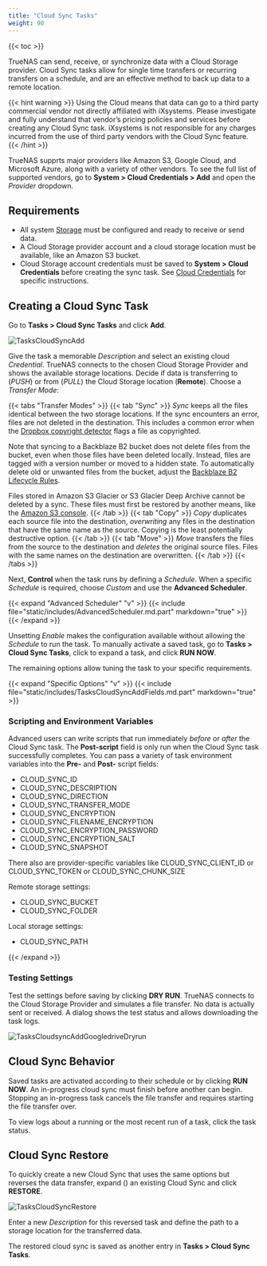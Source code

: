 ```yaml
---
title: "Cloud Sync Tasks"
weight: 90
---
```


{{< toc >}}

TrueNAS can send, receive, or synchronize data with a Cloud Storage provider.
Cloud Sync tasks allow for single time transfers or recurring transfers on a schedule, and are an effective method to back up data to a remote location.

{{< hint warning >}}
Using the Cloud means that data can go to a third party commercial vendor not directly affiliated with iXsystems.
Please investigate and fully understand that vendor’s pricing policies and services before creating any Cloud Sync task.
iXsystems is not responsible for any charges incurred from the use of third party vendors with the Cloud Sync feature.
{{< /hint >}}

TrueNAS supprts major providers like Amazon S3, Google Cloud, and Microsoft Azure, along with a variety of other vendors.
To see the full list of supported vendors, go to **System > Cloud Credentials > Add** and open the *Provider* dropdown.

## Requirements

* All system [Storage](/core/storage/) must be configured and ready to receive or send data.
* A Cloud Storage provider account and a cloud storage location must be available, like an Amazon S3 bucket.
* Cloud Storage account credentials must be saved to **System > Cloud Credentials** before creating the sync task.
  See [Cloud Credentials](/core/system/cloudcredentials/) for specific instructions.

## Creating a Cloud Sync Task

Go to **Tasks > Cloud Sync Tasks** and click **Add**.

![TasksCloudSyncAdd](/images/CORE/12.0/TasksCloudSyncAdd.png "Creating a Cloud Sync Task")

Give the task a memorable *Description* and select an existing cloud *Credential*.
TrueNAS connects to the chosen Cloud Storage Provider and shows the available storage locations.
Decide if data is transferring to (*PUSH*) or from (*PULL*) the Cloud Storage location (**Remote**).
Choose a *Transfer Mode*:

{{< tabs "Transfer Modes" >}}
{{< tab "Sync" >}}
*Sync* keeps all the files identical between the two storage locations.
If the sync encounters an error, files are not deleted in the destination.
This includes a common error when the [Dropbox copyright detector](https://techcrunch.com/2014/03/30/how-dropbox-knows-when-youre-sharing-copyrighted-stuff-without-actually-looking-at-your-stuff/) flags a file as copyrighted.

Note that syncing to a Backblaze B2 bucket does not delete files from the bucket, even when those files have been deleted locally.
Instead, files are tagged with a version number or moved to a hidden state.
To automatically delete old or unwanted files from the bucket, adjust the [Backblaze B2 Lifecycle Rules](https://www.backblaze.com/blog/backblaze-b2-lifecycle-rules/).

Files stored in Amazon S3 Glacier or S3 Glacier Deep Archive cannot be deleted by a sync.
These files must first be restored by another means, like the [Amazon S3 console](https://docs.aws.amazon.com/AmazonS3/latest/user-guide/restore-archived-objects.html).
{{< /tab >}}
{{< tab "Copy" >}}
*Copy* duplicates each source file into the destination, _overwriting_ any files in the destination that have the same name as the source.
Copying is the least potentially destructive option.
{{< /tab >}}
{{< tab "Move" >}}
*Move* transfers the files from the source to the destination and _deletes_ the original source files.
Files with the same names on the destination are overwritten.
{{< /tab >}}
{{< /tabs >}}

Next, **Control** when the task runs by defining a *Schedule*.
When a specific *Schedule* is required, choose *Custom* and use the **Advanced Scheduler**.

{{< expand "Advanced Scheduler" "v" >}}
{{< include file="static/includes/AdvancedScheduler.md.part" markdown="true" >}}
{{< /expand >}}

Unsetting *Enable* makes the configuration available without allowing the *Schedule* to run the task.
To manually activate a saved task, go to **Tasks > Cloud Sync Tasks**, click <i class="fa fa-chevron-right"></i> to expand a task, and click **RUN NOW**.

The remaining options allow tuning the task to your specific requirements.

{{< expand "Specific Options" "v" >}}
{{< include file="static/includes/TasksCloudSyncAddFields.md.part" markdown="true" >}}

### Scripting and Environment Variables

Advanced users can write scripts that run immediately *before* or *after* the Cloud Sync task.
The **Post-script** field is only run when the Cloud Sync task successfully completes.
You can pass a variety of task environment variables into the **Pre-** and **Post-** script fields:

* CLOUD_SYNC_ID
* CLOUD_SYNC_DESCRIPTION
* CLOUD_SYNC_DIRECTION
* CLOUD_SYNC_TRANSFER_MODE
* CLOUD_SYNC_ENCRYPTION
* CLOUD_SYNC_FILENAME_ENCRYPTION
* CLOUD_SYNC_ENCRYPTION_PASSWORD
* CLOUD_SYNC_ENCRYPTION_SALT
* CLOUD_SYNC_SNAPSHOT

There also are provider-specific variables like CLOUD_SYNC_CLIENT_ID or CLOUD_SYNC_TOKEN or CLOUD_SYNC_CHUNK_SIZE

Remote storage settings:
* CLOUD_SYNC_BUCKET
* CLOUD_SYNC_FOLDER

Local storage settings:
* CLOUD_SYNC_PATH

{{< /expand >}}

### Testing Settings

Test the settings before saving by clicking **DRY RUN**.
TrueNAS connects to the Cloud Storage Provider and simulates a file transfer.
No data is actually sent or received.
A dialog shows the test status and allows downloading the task logs.

![TasksCloudsyncAddGoogledriveDryrun](/images/CORE/12.0/TasksCloudsyncAddGoogledriveDryrun.png "Example: Google Drive Test")

## Cloud Sync Behavior

Saved tasks are activated according to their schedule or by clicking **RUN NOW**.
An in-progress cloud sync must finish before another can begin.
Stopping an in-progress task cancels the file transfer and requires starting the file transfer over.

To view logs about a running or the most recent run of a task, click the task status.

## Cloud Sync Restore

To quickly create a new Cloud Sync that uses the same options but reverses the data transfer, expand (<i class="fa fa-chevron-right"></i>) an existing Cloud Sync and click **RESTORE**.

![TasksCloudSyncRestore](/images/CORE/12.0/TasksCloudSyncRestore.png "Cloud Sync Restore")

Enter a new *Description* for this reversed task and define the path to a storage location for the transferred data.

The restored cloud sync is saved as another entry in **Tasks > Cloud Sync Tasks**.
